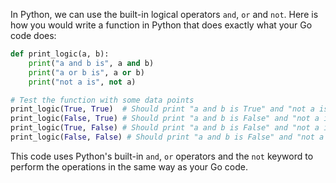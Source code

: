 In Python, we can use the built-in logical operators `and`, `or` and `not`. Here is how you would write a function in Python that does exactly what your Go code does:

```python
def print_logic(a, b):
    print("a and b is", a and b)
    print("a or b is", a or b)
    print("not a is", not a)

# Test the function with some data points
print_logic(True, True)  # Should print "a and b is True" and "not a is False"
print_logic(False, True) # Should print "a and b is False" and "not a is True"
print_logic(True, False) # Should print "a and b is False" and "not a is False"
print_logic(False, False) # Should print "a and b is False" and "not a is True"
```

This code uses Python's built-in `and`, `or` operators and the `not` keyword to perform the operations in the same way as your Go code.
